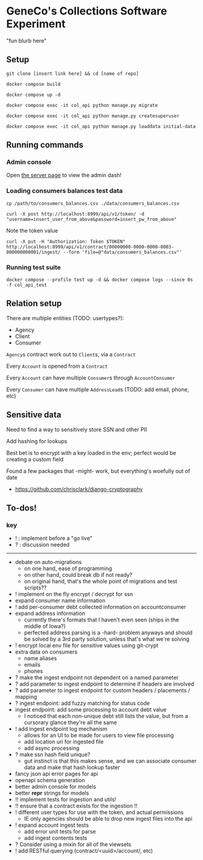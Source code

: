 # GeneCo's Collections Software Experiment

"fun blurb here"

## Setup

`git clone [insert link here] && cd [name of repo]`

`docker compose build`

`docker compose up -d`

`docker compose exec -it col_api python manage.py migrate`

`docker compose exec -it col_api python manage.py createsuperuser`

`docker compose exec -it col_api python manage.py loaddata initial-data`

## Running commands

### Admin console

Open [the server page](http://localhost:8999/admin/) to view the admin dash!

### Loading consumers balances test data

`cp /path/to/consumers_balances.csv ./data/consumers_balances.csv`

`curl -X post http://localhost:8999/api/v1/token/ -d "username=insert_user_from_above&password=insert_pw_from_above"`

Note the token value

`curl -X put -H "Authorization: Token $TOKEN" http://localhost:8999/api/v1/contract/00000000-0000-0000-0003-000000000001/ingest/ --form 'file=@"data/consumers_balances.csv"'`

### Running test suite

`docker compose --profile test up -d && docker compose logs --since 0s -f col_api_test`

## Relation setup

There are multiple entities (TODO: usertypes?):
- Agency
- Client
- Consumer

`Agency`s contract work out to `Client`s, via a `Contract`

Every `Account` is opened from a `Contract`

Every `Account` can have multiple `Consumer`s through `AccountConsumer`

Every `Consumer` can have multiple `AddressLead`s (TODO: add email, phone, etc)

## Sensitive data

Need to find a way to sensitively store SSN and other PII

Add hashing for lookups

Best bet is to encrypt with a key loaded in the env; perfect would be creating a custom field

Found a few packages that -might- work, but everything's woefully out of date
 - https://github.com/chrisclark/django-cryptography

## To-dos!

### key
- ! : implement before a "go live"
- ? : discussion needed

---

- debate on auto-migrations
    - on one hand, ease of programming
    - on other hand, could break db if not ready?
    - on original hand, that's the whole point of migrations and test scripts??
- ! implement on the fly encrypt / decrypt for ssn
- expand consumer name information
- ! add per-consumer debt collected information on accountconsumer
- expand address information
    - currently there's formats that I haven't even seen (ships in the middle of Iowa?)
    - perfected address parsing is a -hard- problem anyways and should be solved by a 3rd party solution, unless that's what we're solving
- ! encrypt local env file for sensitive values using git-crypt
- extra data on consumers
    - name aliases
    - emails
    - phones
- ? make the ingest endpoint not dependent on a named parameter
- ? add parameter to ingest endpoint to determine if headers are involved
- ? add parameter to ingest endpoint for custom headers / placements / mapping
- ? ingest endpoint: add fuzzy matching for status code
- ingest endpoint: add some processing to account debt value
    - I noticed that each non-unique debt still lists the value, but from a cursorary glance they're all the same
- ! add ingest endpoint log mechanism
    - allows for an UI to be made for users to view file processing
    - add location uri for ingested file
    - add async processing
- ? make ssn hash field unique?
    - gut instinct is that this makes sense, and we can associate consumer data and make that hash lookup faster
- fancy json api error pages for api
- openapi schema generation
- better admin console for models
- better __repr__ strings for models
- !! implement tests for ingestion and utils!
- !! ensure that a contract exists for the ingestion !!
- ! different user types for use with the token, and actual permissions
    - IE only agencies should be able to drop new ingest files into the api
- ! expand account ingest tests
    - add error unit tests for parse
    - add ingest contents tests
- ? Consider using a mixin for all of the viewsets
- ! add RESTful querying (contract/\<uuid>/account/, etc)
